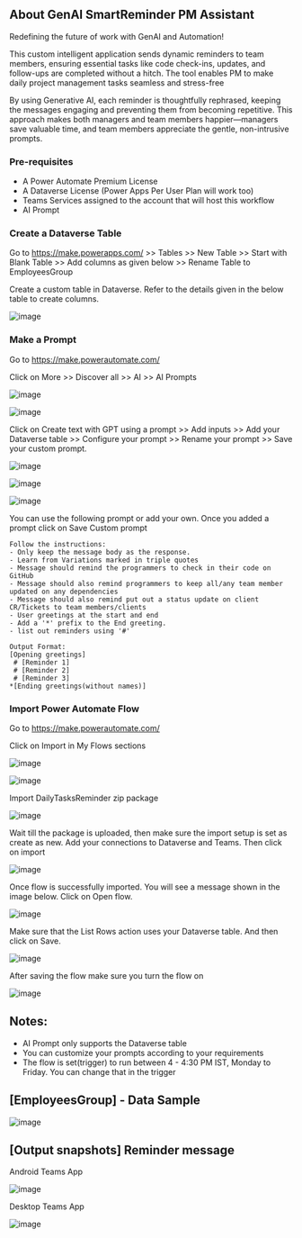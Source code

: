 ## About GenAI SmartReminder PM Assistant
Redefining the future of work with GenAI and Automation!

This custom intelligent application sends dynamic reminders to team members, ensuring essential tasks like code check-ins, updates, and follow-ups are completed without a hitch. The tool enables PM to make daily project management tasks seamless and stress-free

By using Generative AI, each reminder is thoughtfully rephrased, keeping the messages engaging and preventing them from becoming repetitive. This approach makes both managers and team members happier—managers save valuable time, and team members appreciate the gentle, non-intrusive prompts.

### Pre-requisites
- A Power Automate Premium License
- A Dataverse License (Power Apps Per User Plan will work too)
- Teams Services assigned to the account that will host this workflow
- AI Prompt

### Create a Dataverse Table

Go to https://make.powerapps.com/ >> Tables >> New Table >> Start with Blank Table >> Add columns as given below >> Rename Table to EmployeesGroup

Create a custom table in Dataverse. Refer to the details given in the below table to create columns.

![image](https://github.com/user-attachments/assets/b898a340-72ec-4201-aede-b0b81cdbb33c)

### Make a Prompt
Go to https://make.powerautomate.com/

Click on More >> Discover all >> AI >> AI Prompts

![image](https://github.com/user-attachments/assets/fa1c4407-210c-4ff6-8a32-10f3e4761e76)

![image](https://github.com/user-attachments/assets/e15d1fb4-52fd-431f-8745-7d2e504b472d)

Click on Create text with GPT using a prompt >> Add inputs >> Add your Dataverse table >> Configure your prompt >> Rename your prompt >> Save your custom prompt.

![image](https://github.com/user-attachments/assets/48b9262b-adcd-4b01-86bb-780ddbb2fc14)

![image](https://github.com/user-attachments/assets/11da99ed-3db0-4a77-9a2b-145effb4ad64)

![image](https://github.com/user-attachments/assets/3ba61afd-0494-46ff-87ed-289a3cb653a5)

You can use the following prompt or add your own. Once you added a prompt click on Save Custom prompt

``` Please generate a message to be a friendly and informal tone reminder for. for Role  
Follow the instructions:
- Only keep the message body as the response.
- Learn from Variations marked in triple quotes
- Message should remind the programmers to check in their code on GitHub
- Message should also remind programmers to keep all/any team member updated on any dependencies
- Message should also remind put out a status update on client CR/Tickets to team members/clients
- User greetings at the start and end
- Add a '*' prefix to the End greeting.
- list out reminders using '#'

Output Format:
[Opening greetings]
 # [Reminder 1]
 # [Reminder 2]
 # [Reminder 3] 
*[Ending greetings(without names)]
```

### Import Power Automate Flow

Go to https://make.powerautomate.com/

Click on Import in My Flows sections

![image](https://github.com/user-attachments/assets/8cd19ec5-bf68-4fbc-9ada-579e3714b9a4)

![image](https://github.com/user-attachments/assets/9499ec30-e0a3-476e-bb04-25dde2d130a7)

Import DailyTasksReminder zip package

![image](https://github.com/user-attachments/assets/da552476-9d86-4851-9fc0-770ae12ee99a)

Wait till the package is uploaded, then make sure the import setup is set as create as new. Add your connections to Dataverse and Teams. Then click on import

![image](https://github.com/user-attachments/assets/3a2aaa5f-7dc8-4112-8660-7e8de4c4e210)

Once flow is successfully imported. You will see a message shown in the image below. Click on Open flow.

![image](https://github.com/user-attachments/assets/ecc01081-f1ad-4736-90f7-8f90d66adb6e)

Make sure that the List Rows action uses your Dataverse table. And then click on Save.

![image](https://github.com/user-attachments/assets/2d5e6504-eaf1-4827-bb04-ba446a8a87a7)

After saving the flow make sure you turn the flow on

![image](https://github.com/user-attachments/assets/5ff5dba8-ff09-489b-9010-563ea436f774)

## Notes:
- AI Prompt only supports the Dataverse table
- You can customize your prompts according to your requirements
- The flow is set(trigger) to run between 4 - 4:30 PM IST, Monday to Friday. You can change that in the trigger

## [EmployeesGroup] - Data Sample 
![image](https://github.com/user-attachments/assets/e766327d-786d-4a6a-9889-a62e1160526a)

## [Output snapshots] Reminder message

Android Teams App

![image](https://github.com/user-attachments/assets/3606c370-b18e-4288-9aa3-81ec9ea0c0ea)

Desktop Teams App

![image](https://github.com/user-attachments/assets/aecd2e28-572c-4ea4-8c48-ff9ca05f33ff)
